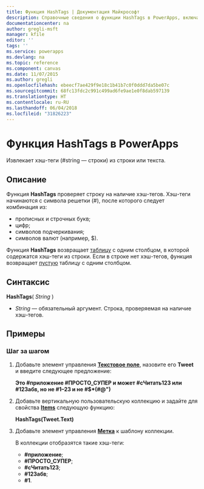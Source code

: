```yaml
---
title: Функция HashTags | Документация Майкрософт
description: Справочные сведения о функции HashTags в PowerApps, включая описание синтаксиса и примеры
documentationcenter: na
author: gregli-msft
manager: kfile
editor: ''
tags: ''
ms.service: powerapps
ms.devlang: na
ms.topic: reference
ms.component: canvas
ms.date: 11/07/2015
ms.author: gregli
ms.openlocfilehash: ebeecf7ae429f9e18c1b41b7c0f0ddd7da5be07c
ms.sourcegitcommit: 68fc13fdc2c991c499ad6fe9ae1e0f8dab597139
ms.translationtype: HT
ms.contentlocale: ru-RU
ms.lasthandoff: 06/04/2018
ms.locfileid: "31826223"
---
```

# <a name="hashtags-function-in-powerapps"></a>Функция HashTags в PowerApps
Извлекает хэш-теги (#string — строки) из строки или текста.

## <a name="description"></a>Описание
Функция **HashTags** проверяет строку на наличие хэш-тегов. Хэш-теги начинаются с символа решетки (#), после которого следует комбинация из:

* прописных и строчных букв;
* цифр;
* символов подчеркивания;
* символов валют (например, $).

Функция **HashTags** возвращает [таблицу](../working-with-tables.md) с одним столбцом, в которой содержатся хэш-теги из строки.  Если в строке нет хэш-тегов, функция возвращает [пустую](function-isblank-isempty.md) таблицу с одним столбцом.

## <a name="syntax"></a>Синтаксис
**HashTags**( *String* )

* *String* — обязательный аргумент.  Строка, проверяемая на наличие хэш-тегов.

## <a name="examples"></a>Примеры
### <a name="step-by-step"></a>Шаг за шагом
1. Добавьте элемент управления **[Текстовое поле](../controls/control-text-input.md)**, назовите его **Tweet** и введите следующее предложение:
   
    **Это #приложение #ПРОСТО_СУПЕР и может #сЧитать123 или #123абв, но не #1–23 и не #$\*(#@")**
2. Добавьте вертикальную пользовательскую коллекцию и задайте для свойства **[Items](../controls/properties-core.md)** следующую функцию:
   
    **HashTags(Tweet.Text)**
3. Добавьте элемент управления **[Метка](../controls/control-text-box.md)** к шаблону коллекции.
   
    В коллекции отобразятся такие хэш-теги:
   
   * **\#приложение**;
   * **\#ПРОСТО_СУПЕР**;
   * **\#сЧитать123**;
   * **\#123абв**;
   * **\#1**.

